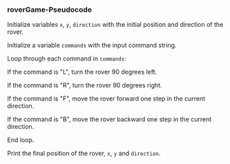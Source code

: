 ### roverGame-Pseudocode

Initialize variables `x`, `y`, `direction` with the initial position and direction of the rover.


Initialize a variable `commands` with the input command string.


Loop through each command in `commands`:

   If the command is "L", turn the rover 90 degrees left.

   If the command is "R", turn the rover 90 degrees right.

   If the command is "F", move the rover forward one step in the current direction.

   If the command is "B", move the rover backward one step in the current direction.

End loop.


Print the final position of the rover, `x`, `y` and `direction`.
